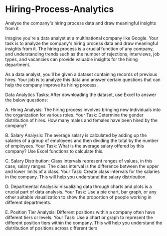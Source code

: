 # Hiring-Process-Analytics
Analyse the company's hiring process data and draw meaningful insights from it

Imagine you're a data analyst at a multinational company like Google. Your task is to analyze the company's hiring process data and draw meaningful insights from it. The hiring process is a crucial function of any company, and understanding trends such as the number of rejections, interviews, job types, and vacancies can provide valuable insights for the hiring department.

As a data analyst, you'll be given a dataset containing records of previous hires. Your job is to analyze this data and answer certain questions that can help the company improve its hiring process.

Data Analytics Tasks:
After downloading the dataset, use Excel to answer the below questions:

A. Hiring Analysis: The hiring process involves bringing new individuals into the organization for various roles.
Your Task: Determine the gender distribution of hires. How many males and females have been hired by the company?

B. Salary Analysis: The average salary is calculated by adding up the salaries of a group of employees and then dividing the total by the number of employees.
Your Task: What is the average salary offered by this company? Use Excel functions to calculate this.

C. Salary Distribution: Class intervals represent ranges of values, in this case, salary ranges. The class interval is the difference between the upper and lower limits of a class.
Your Task: Create class intervals for the salaries in the company. This will help you understand the salary distribution.

D. Departmental Analysis: Visualizing data through charts and plots is a crucial part of data analysis.
Your Task: Use a pie chart, bar graph, or any other suitable visualization to show the proportion of people working in different departments.

E. Position Tier Analysis: Different positions within a company often have different tiers or levels.
Your Task: Use a chart or graph to represent the different position tiers within the company. This will help you understand the distribution of positions across different tiers
